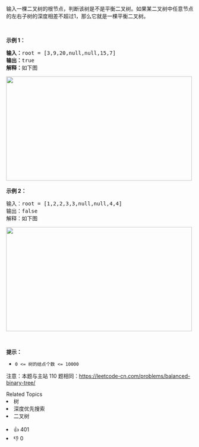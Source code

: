 <p>输入一棵二叉树的根节点，判断该树是不是平衡二叉树。如果某二叉树中任意节点的左右子树的深度相差不超过1，那么它就是一棵平衡二叉树。</p>

<p>&nbsp;</p>

<p><strong>示例 1：</strong></p>

<pre>
<strong>输入：</strong>root = [3,9,20,null,null,15,7]
<strong>输出：</strong>true 
<strong>解释：</strong>如下图
</pre>

<p><img alt="" src="https://pic.leetcode.cn/1695102431-vbmWJn-image.png" style="height: 281px; width: 500px;" /><br /> <br /> <strong>示例 2：</strong></p>

<pre>
输入：root = [1,2,2,3,3,null,null,4,4]
输出：false
解释：如下图
</pre>

<img alt="" src="https://pic.leetcode.cn/1695102434-WlaxCo-image.png" style="height: 281px; width: 500px;" /> 
<p>&nbsp;</p>

<p><strong>提示：</strong></p>

<ul> 
 <li><code>0 &lt;= 树的结点个数 &lt;= 10000</code></li> 
</ul>

<p>注意：本题与主站 110&nbsp;题相同：<a href="https://leetcode-cn.com/problems/balanced-binary-tree/">https://leetcode-cn.com/problems/balanced-binary-tree/</a></p>

<div><div>Related Topics</div><div><li>树</li><li>深度优先搜索</li><li>二叉树</li></div></div><br><div><li>👍 401</li><li>👎 0</li></div>